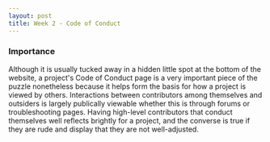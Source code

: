 ```yaml
---
layout: post
title: Week 2 - Code of Conduct
---
```

### Importance
Although it is usually tucked away in a hidden little spot at the bottom of the website, a project's Code of Conduct page is a very important piece of the puzzle nonetheless because it helps form the basis for how a project is viewed by others. Interactions between contributors among themselves and outsiders is largely publically viewable whether this is through forums or troubleshooting pages. Having high-level contributors that conduct themselves well reflects brightly for a project, and the converse is true if they are rude and display that they are not well-adjusted.

<!--more--> 
